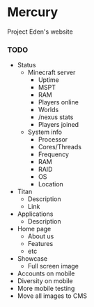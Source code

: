 # Mercury

Project Eden's website

### TODO

- Status
	- Minecraft server
		- Uptime
		- MSPT
		- RAM
		- Players online
		- Worlds
		- /nexus stats
		- Players joined
	- System info
		- Processor
		- Cores/Threads
		- Frequency
		- RAM
		- RAID
		- OS
		- Location
- Titan
	- Description
	- Link
- Applications
	- Description
- Home page
	- About us
	- Features
	- etc
- Showcase
	- Full screen image
- Accounts on mobile
- Diversity on mobile
- More mobile testing
- Move all images to CMS
